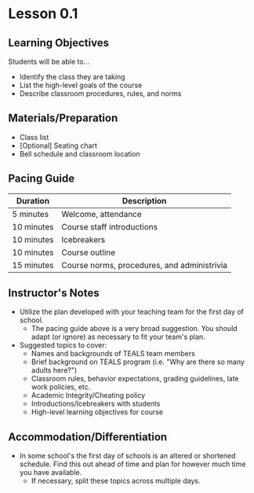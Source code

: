 <!--- REVISED -->
# Lesson 0.1

## Learning Objectives
Students will be able to...
* Identify the class they are taking
* List the high-level goals of the course
* Describe classroom procedures, rules, and norms

## Materials/Preparation
* Class list
* [Optional] Seating chart
* Bell schedule and classroom location

## Pacing Guide
|Duration|Description|
|--|--|
|5 minutes| Welcome, attendance|
|10 minutes| Course staff introductions|
|10 minutes| Icebreakers|
|10 minutes| Course outline|
|15 minutes| Course norms, procedures, and administrivia |

## Instructor's Notes
* Utilize the plan developed with your teaching team for the first day of school.
    * The pacing guide above is a very broad suggestion.  You should adapt (or ignore) as necessary to fit your team's plan.
* Suggested topics to cover:
    * Names and backgrounds of TEALS team members
    * Brief background on TEALS program (i.e. "Why are there so many adults here?")
    * Classroom rules, behavior expectations, grading guidelines, late work policies, etc.
    * Academic Integrity/Cheating policy
    * Introductions/Icebreakers with students
    * High-level learning objectives for course

## Accommodation/Differentiation
* In some school's the first day of schools is an altered or shortened schedule.  Find this out ahead of time and plan for however much time you have available.
    * If necessary, split these topics across multiple days.